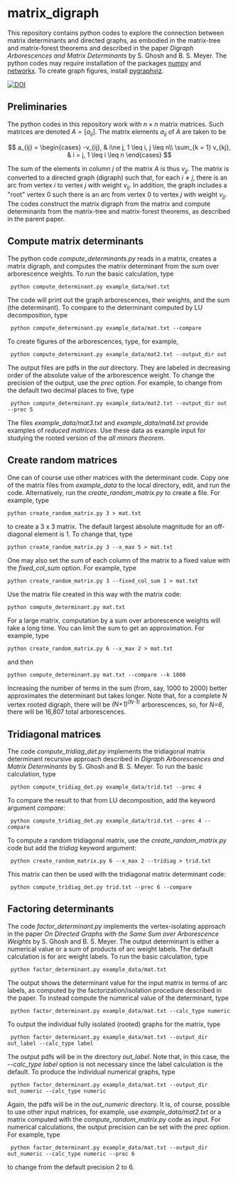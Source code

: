 # matrix_digraph

This repository contains python codes to explore the connection between matrix determinants and directed graphs, as embodied in the matrix-tree and matrix-forest theorems and described in the paper *Digraph Arborescences and Matrix Determinants* by S. Ghosh and B. S. Meyer.  The python codes may require installation of the packages [numpy](https://numpy.org) and [networkx](https://networkx.org).  To create graph figures, install [pygraphviz](https://pygraphviz.github.io).

[![DOI](https://zenodo.org/badge/DOI/10.5281/zenodo.10268262.svg)](https://doi.org/10.5281/zenodo.10268262)


## Preliminaries

The python codes in this repository work with $n \times n$ matrix matrices.  Such matrices are denoted $A = \left[a_{ij}\right]$.
The matrix elements $a_{ij}$ of $A$ are taken to be


$$
a_{ij} = 
\begin{cases}
-v_{ij}, & i\ne j, 1 \leq i, j \leq n\\
 \sum_{k = 1} v_{kj}, & i = j, 1 \leq i \leq n
\end{cases}
$$

The sum of the elements in column $j$ of the matrix $A$ is thus $v_{jj}$.  The matrix is converted to a directed graph (digraph) such that, for each $i \ne j$, there is an arc from vertex $i$ to vertex $j$ with weight $v_{ij}$.  In addition, the graph includes a "root" vertex $0$ such there is an arc from vertex $0$ to vertex $j$ with weight $v_{jj}$.  The codes construct the matrix digraph from the matrix and compute determinants from the matrix-tree and matrix-forest theorems, as described in the parent paper.

## Compute matrix determinants

The python code *compute_determinants.py* reads in a matrix, creates a matrix digraph, and computes the matrix determinant from the sum over arborescence weights.  To run the basic calculation, type

     python compute_determinant.py example_data/mat.txt

The code will print out the graph arborescences, their weights, and the sum (the determinant).  To compare to the determinant computed by LU decomposition, type

     python compute_determinant.py example_data/mat.txt --compare

To create figures of the arborescences, type, for example,

     python compute_determinant.py example_data/mat2.txt --output_dir out

The output files are pdfs in the *out* directory.  They are labeled in decreasing order of the absolute value of the arborescence weight.  To change the precision of the output, use the *prec* option.  For example, to change from the default two decimal places to five, type

     python compute_determinant.py example_data/mat2.txt --output_dir out --prec 5

The files *example_data/mat3.txt* and *example_data/mat4.txt* provide examples of *reduced matrices*.  Use these data as example input for studying the rooted version of the *all minors theorem*.

## Create random matrices

One can of course use other matrices with the determinant code.  Copy one of the matrix files from *example_data* to the local directory, edit, and run the code.  Alternatively, run the *create_random_matrix.py* to create a file.  For example, type

    python create_random_matrix.py 3 > mat.txt

to create a 3 x 3 matrix.  The default largest absolute magnitude for an off-diagonal element is 1.  To change that, type

    python create_random_matrix.py 3 --x_max 5 > mat.txt

One may also set the sum of each column of the matrix to a fixed value with the *fixed_col_sum* option.  For example, type

    python create_random_matrix.py 3 --fixed_col_sum 1 > mat.txt

Use the matrix file created in this way with the matrix code:

    python compute_determinant.py mat.txt

For a large matrix, computation by a sum over arborescence weights will take a long time.  You can limit the sum to get an approximation.  For example, type

    python create_random_matrix.py 6 --x_max 2 > mat.txt
    
and then

    python compute_determinant.py mat.txt --compare --k 1000

Increasing the number of terms in the sum (from, say, 1000 to 2000) better approximates the determinant but takes longer.  Note that, for a complete *N* vertex rooted digraph, there will be *(N+1)<sup>(N-1)</sup>* arborescences, so, for *N=6*, there will be 16,807 total arborescences.

## Tridiagonal matrices

The code *compute_tridiag_det.py* implements the tridiagonal matrix determinant recursive approach described in *Digraph Arborescences and Matrix Determinants* by S. Ghosh and B. S. Meyer.  To run the basic calculation, type

     python compute_tridiag_det.py example_data/trid.txt --prec 4

To compare the result to that from LU decomposition, add the keyword argument *compare*:

     python compute_tridiag_det.py example_data/trid.txt --prec 4 --compare

To compute a random tridiagonal matrix, use the *create_random_matrix.py* code but add the *tridiag* keyword argument:

     python create_random_matrix.py 6 --x_max 2 --tridiag > trid.txt

This matrix can then be used with the tridiagonal matrix determinant code:

     python compute_tridiag_det.py trid.txt --prec 6 --compare
     

## Factoring determinants

The code *factor_determinant.py* implements the vertex-isolating approach in the paper *On Directed Graphs with the Same Sum over
Arborescence Weights* by S. Ghosh and B. S. Meyer.  The output determinant is either a numerical value or a sum of products of arc weight labels.  The default calculation is for arc weight labels.  To run the basic calculation, type

     python factor_determinant.py example_data/mat.txt

The output shows the determinant value for the input matrix in terms of arc labels, as computed by the factorization/isolation procedure described in the paper.  To instead compute the numerical value of the determinant, type

     python factor_determinant.py example_data/mat.txt --calc_type numeric

To output the individual fully isolated (rooted) graphs for the matrix, type

     python factor_determinant.py example_data/mat.txt --output_dir out_label --calc_type label

The output pdfs will be in the directory *out_label*.  Note that, in this case, the *--calc_type label* option is not necessary since the label calculation is the default.  To produce the individual numerical graphs, type

     python factor_determinant.py example_data/mat.txt --output_dir out_numeric --calc_type numeric

Again, the pdfs will be in the *out_numeric* directory.  It is, of course, possible to use other input matrices, for example, use *example_data/mat2.txt* or a matrix computed with the *compute_random_matrix.py* code as input.  For numerical calculations, the output precision can be set with the *prec* option.  For example, type

     python factor_determinant.py example_data/mat.txt --output_dir out_numeric --calc_type numeric --prec 6

to change from the default precision 2 to 6.

